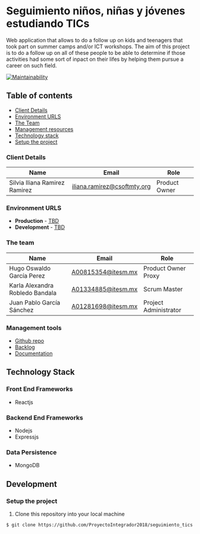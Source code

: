 # Seguimiento niños, niñas y jóvenes estudiando TICs

Web application that allows to do a follow up on kids and teenagers that took part on summer camps and/or
ICT workshops. The aim of this project is to do a follow up on all of these people to be able to determine if those activities had some sort of inpact on their lifes by helping them pursue a career on such field.

[![Maintainability](https://api.codeclimate.com/v1/badges/b95e9be3744b147c51dc/maintainability)](https://codeclimate.com/github/ProyectoIntegrador2018/seguimiento_tics/maintainability)

## Table of contents

* [Client Details](#client-details)
* [Environment URLS](#environment-urls)
* [The Team](#team)
* [Management resources](#management-tools)
* [Technology stack](#technology-stack)
* [Setup the project](#setup-the-project)

### Client Details

| Name                          | Email                         | Role           |
| ------------------            | -----------------             | ----           |
| Silvia Iliana Ramirez Ramirez | iliana.ramirez@csoftmty.org   | Product Owner  |


### Environment URLS

* **Production** - [TBD](TBD)
* **Development** - [TBD](TBD)

### The team

| Name                            | Email              | Role                |
| --------------                  | -----------------  | -----------         |
| Hugo Oswaldo García Perez       | A00815354@itesm.mx | Product Owner Proxy |
| Karla Alexandra Robledo Bandala | A01334885@itesm.mx | Scrum Master        |
| Juan Pablo García Sánchez       | A01281698@itesm.mx | Project Administrator|

### Management tools

* [Github repo](https://github.com/ProyectoIntegrador2018/seguimiento_tics)
* [Backlog]()
* [Documentation](https://drive.com)

## Technology Stack
### Front End Frameworks
- Reactjs

### Backend End Frameworks
- Nodejs
- Expressjs

### Data Persistence
- MongoDB

## Development

### Setup the project

1. Clone this repository into your local machine

```bash
$ git clone https://github.com/ProyectoIntegrador2018/seguimiento_tics.git
```
